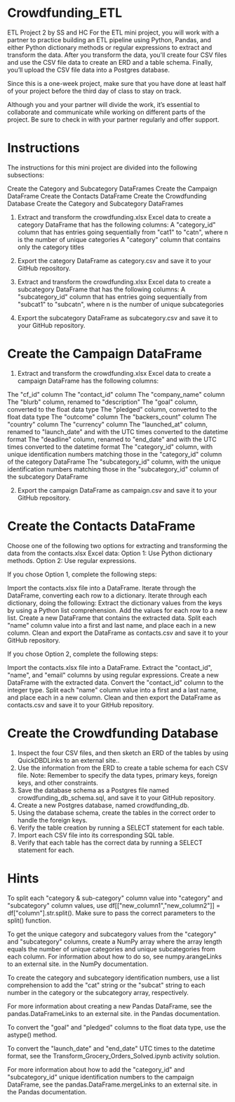 # Crowdfunding_ETL
ETL Project 2 by SS and HC
For the ETL mini project, you will work with a partner to practice building an ETL pipeline using Python, Pandas, and either Python dictionary methods or regular expressions to extract and transform the data. After you transform the data, you'll create four CSV files and use the CSV file data to create an ERD and a table schema. Finally, you’ll upload the CSV file data into a Postgres database.

Since this is a one-week project, make sure that you have done at least half of your project before the third day of class to stay on track.

Although you and your partner will divide the work, it’s essential to collaborate and communicate while working on different parts of the project. Be sure to check in with your partner regularly and offer support.

# Instructions
The instructions for this mini project are divided into the following subsections:

Create the Category and Subcategory DataFrames
Create the Campaign DataFrame
Create the Contacts DataFrame
Create the Crowdfunding Database
Create the Category and Subcategory DataFrames

1. Extract and transform the crowdfunding.xlsx Excel data to create a category DataFrame that has the following columns:
A "category_id" column that has entries going sequentially from "cat1" to "catn", where n is the number of unique categories
A "category" column that contains only the category titles

2. Export the category DataFrame as category.csv and save it to your GitHub repository.

3. Extract and transform the crowdfunding.xlsx Excel data to create a subcategory DataFrame that has the following columns:
A "subcategory_id" column that has entries going sequentially from "subcat1" to "subcatn", where n is the number of unique subcategories

4. Export the subcategory DataFrame as subcategory.csv and save it to your GitHub repository.


# Create the Campaign DataFrame
1. Extract and transform the crowdfunding.xlsx Excel data to create a campaign DataFrame has the following columns:

The "cf_id" column
The "contact_id" column
The "company_name" column
The "blurb" column, renamed to "description"
The "goal" column, converted to the float data type
The "pledged" column, converted to the float data type
The "outcome" column
The "backers_count" column
The "country" column
The "currency" column
The "launched_at" column, renamed to "launch_date" and with the UTC times converted to the datetime format
The "deadline" column, renamed to "end_date" and with the UTC times converted to the datetime format
The "category_id" column, with unique identification numbers matching those in the "category_id" column of the category DataFrame
The "subcategory_id" column, with the unique identification numbers matching those in the "subcategory_id" column of the subcategory DataFrame

2.  Export the campaign DataFrame as campaign.csv and save it to your GitHub repository.

# Create the Contacts DataFrame
Choose one of the following two options for extracting and transforming the data from the contacts.xlsx Excel data:
Option 1: Use Python dictionary methods.
Option 2: Use regular expressions.

If you chose Option 1, complete the following steps:

Import the contacts.xlsx file into a DataFrame.
Iterate through the DataFrame, converting each row to a dictionary.
Iterate through each dictionary, doing the following:
Extract the dictionary values from the keys by using a Python list comprehension.
Add the values for each row to a new list.
Create a new DataFrame that contains the extracted data.
Split each "name" column value into a first and last name, and place each in a new column.
Clean and export the DataFrame as contacts.csv and save it to your GitHub repository.

If you chose Option 2, complete the following steps:

Import the contacts.xlsx file into a DataFrame.
Extract the "contact_id", "name", and "email" columns by using regular expressions.
Create a new DataFrame with the extracted data.
Convert the "contact_id" column to the integer type.
Split each "name" column value into a first and a last name, and place each in a new column.
Clean and then export the DataFrame as contacts.csv and save it to your GitHub repository.

# Create the Crowdfunding Database
1. Inspect the four CSV files, and then sketch an ERD of the tables by using QuickDBDLinks to an external site..
2. Use the information from the ERD to create a table schema for each CSV file.
  Note: Remember to specify the data types, primary keys, foreign keys, and other constraints.
3. Save the database schema as a Postgres file named crowdfunding_db_schema.sql, and save it to your GitHub repository.
4. Create a new Postgres database, named crowdfunding_db.
5. Using the database schema, create the tables in the correct order to handle the foreign keys.
6. Verify the table creation by running a SELECT statement for each table.
7. Import each CSV file into its corresponding SQL table.
8. Verify that each table has the correct data by running a SELECT statement for each.


# Hints
To split each "category & sub-category" column value into "category" and "subcategory" column values, use df[["new_column1","new_column2"]] = df["column"].str.split(). Make sure to pass the correct parameters to the split() function.

To get the unique category and subcategory values from the "category" and "subcategory" columns, create a NumPy array where the array length equals the number of unique categories and unique subcategories from each column. For information about how to do so, see numpy.arangeLinks to an external site. in the NumPy documentation.

To create the category and subcategory identification numbers, use a list comprehension to add the "cat" string or the "subcat" string to each number in the category or the subcategory array, respectively.

For more information about creating a new Pandas DataFrame, see the pandas.DataFrameLinks to an external site. in the Pandas documentation.

To convert the "goal" and "pledged" columns to the float data type, use the astype() method.

To convert the "launch_date" and "end_date" UTC times to the datetime format, see the Transform_Grocery_Orders_Solved.ipynb activity solution.

For more information about how to add the "category_id" and "subcategory_id" unique identification numbers to the campaign DataFrame, see the pandas.DataFrame.mergeLinks to an external site. in the Pandas documentation.


